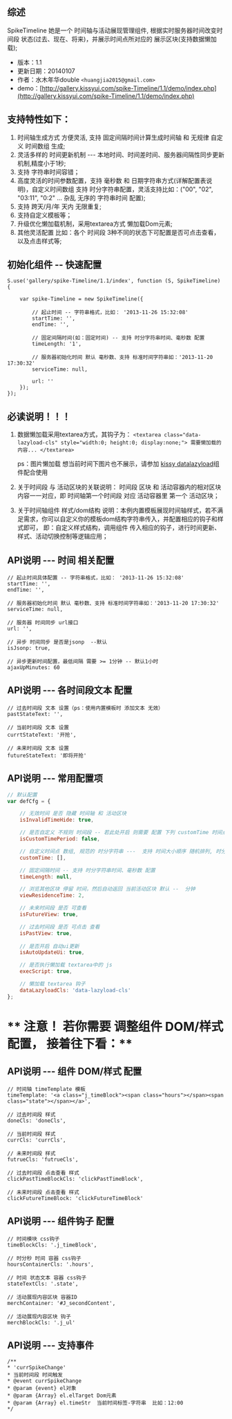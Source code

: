 ## 综述

SpikeTimeline 她是一个 时间轴与活动展现管理组件, 根据实时服务器时间改变时间段 状态(过去、现在、将来)，并展示时间点所对应的 展示区块(支持数据懒加载);

* 版本：1.1
* 更新日期：20140107
* 作者：水木年华double ```<huangjia2015@gmail.com>```
* demo：[http://gallery.kissyui.com/spike-Timeline/1.1/demo/index.php](http://gallery.kissyui.com/spike-Timeline/1.1/demo/index.php)


## 支持特性如下：

1. 时间轴生成方式 方便灵活, 支持 固定间隔时间计算生成时间轴 和 无规律 自定义 时间数组 生成;  
2. 灵活多样的 时间更新机制 --- 本地时间、时间差时间、服务器间隔性同步更新机制,精度小于1秒; 
3. 支持 字符串时间容错；
4. 高度灵活的时间参数配置，支持 毫秒数 和 日期字符串方式(详解配置表说明)，自定义时间数组 支持 时分字符串配置，灵活支持比如：("00", "02", "03:11", "0:2" ... 杂乱 无序的 字符串时间 配置);
5. 支持 跨天/月/年 天内 无限重复; 
6. 支持自定义模板等；
7. 升级优化懒加载机制，采用textarea方式 懒加载Dom元素;
8. 其他灵活配置 比如：各个 时间段 3种不同的状态下可配置是否可点击查看，以及点击样式等;



## 初始化组件 -- 快速配置

    S.use('gallery/spike-Timeline/1.1/index', function (S, SpikeTimeline) {

        var spike-Timeline = new SpikeTimeline({

        	// 起止时间 -- 字符串格式，比如： '2013-11-26 15:32:08'
    		startTime: '',  
			endTime: '',

			// 固定间隔时间(如：固定时间) -- 支持 时分字符串时间、毫秒数 配置
			timeLength: '1',

			// 服务器初始化时间 默认 毫秒数、支持 标准时间字符串如：'2013-11-20 17:30:32'
			serviceTime: null,

			url: ''
        });
    });



## 必读说明！！！ ##

1. 数据懒加载采用textarea方式，其钩子为：
 `<textarea class="data-lazyload-cls" style="width:0; height:0; display:none;"> 需要懒加载的内容... </textarea>` 
 
     ps：图片懒加载 想当前时间下图片也不展示，请参加 [kissy datalazyload](http://gallery.kissyui.com/datalazyload/1.0.1/guide/index.html)组件配合使用  

2. 关于时间段 与 活动区块的关联说明： 时间段 区块 和 活动容器内的相对区块内容一一对应，即 时间轴第一个时间段 对应 活动容器里 第一个 活动区块；
3. 关于时间轴组件 样式/dom结构 说明：本例内置模板展现时间轴样式，若不满足需求，你可以自定义你的模板dom结构字符串传入，并配置相应的钩子和样式即可， 即：自定义样式结构，调用组件 传入相应的钩子，进行时间更新、样式、活动切换控制等逻辑应用；



## API说明 --- 时间 相关配置 ##
	// 起止时间具体配置 -- 字符串格式，比如： '2013-11-26 15:32:08'  
    startTime: '',  
    endTime: '',

    // 服务器初始化时间 默认 毫秒数、支持 标准时间字符串如：'2013-11-20 17:30:32'
    serviceTime: null,

    // 服务器 时间同步 url接口
    url: '',
    
    // 异步 时间同步 是否是jsonp  --默认
    isJsonp: true,
    
    // 异步更新时间配置，最低间隔 需要 >= 1分钟 -- 默认1小时
    ajaxUpMinutes: 60 
       
## API说明 --- 各时间段文本 配置 ##
    // 过去时间段 文本 设置（ps：使用内置模板时 添加文本 无效）
    pastStateText: '',

    // 当前时间段 文本 设置
    currtStateText: '开抢',

    // 未来时间段 文本 设置
    futureStateText: '即将开抢'

## API说明 --- 常用配置项 ##

```javascript
// 默认配置
var defCfg = {

    // 无效时间 是否 隐藏 时间轴 和 活动区块
    isInvalidTimeHide: true,

    // 是否自定义 不规则 时间段 -- 若此处开启 则需要 配置 下列 customTime 时间点数组
    isCustomTimePeriod: false,

    // 自定义时间点 数组, 规范的 时分字符串 ---  支持 时间大小顺序 随机排列, 时分字符串形式 支持 比如 "00", "02", "03:11", "0:2"等
    customTime: [], 

    // 固定间隔时间 -- 支持 时分字符串时间、毫秒数 配置
    timeLength: null, 

    // 浏览其他区块 停留 时间，然后自动返回 当前活动区块 默认 --  分钟 
    viewResidenceTime: 2,   

    // 未来时间段 是否 可查看
    isFutureView: true, 

	// 过去时间段 是否 可点击 查看
    isPastView: true,
	
	// 是否开启 自动ui更新
	isAutoUpdateUi: true,

	// 是否执行懒加载 textarea中的 js
    execScript: true,

    // 懒加载 textarea 钩子
    dataLazyloadCls: 'data-lazyload-cls'        
};
```








# ** 注意！ 若你需要 调整组件 DOM/样式 配置， 接着往下看：** #

## API说明 --- 组件 DOM/样式 配置 ##
    // 时间轴 timeTemplate 模板
    timeTemplate: '<a class="j_timeBlock"><span class="hours"></span><span class="state"></span></a>',
    
	// 过去时间段 样式
    doneCls: 'doneCls',

    // 当前时间段 样式
    currCls: 'currCls',

    // 未来时间段 样式
    futrueCls: 'futrueCls',

    // 过去时间段 点击查看 样式
    clickPastTimeBlockCls: 'clickPastTimeBlock',

    // 未来时间段 点击查看 样式
    clickFutureTimeBlock: 'clickFutureTimeBlock'

## API说明 --- 组件钩子 配置 ##
    // 时间模块 css钩子
    timeBlockCls: '.j_timeBlock',

    // 时分秒 时间 容器 css钩子
    hoursContainerCls: '.hours',

    // 时间 状态文本 容器 css钩子
    stateTextCls: '.state',

	// 活动展现内容区块 容器ID
    merchContainer: '#J_secondContent',

    // 活动展现内容区块 钩子
    merchBlockCls: '.j_ul'  


## API说明 --- 支持事件 ##
    /**  
	* 'currSpikeChange'
    * 当前时间段 时间触发
    * @event currSpikeChange  
    * @param {event} el对象
    * @param {Array} el.elTarget Dom元素 
    * @param {Array} el.timeStr  当前时间标签-字符串  比如：12:00 
    */
    

	